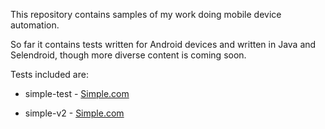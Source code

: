 This repository contains samples of my work doing mobile device automation.

So far it contains tests written for Android devices and written in Java and Selendroid, though more diverse content is 
coming soon.

Tests included are:

- simple-test - [Simple.com](https://play.google.com/store/apps/details?id=com.banksimple)

- simple-v2 - [Simple.com](https://play.google.com/store/apps/details?id=com.banksimple)
